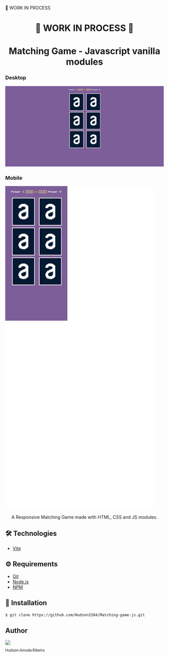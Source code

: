 🚧 WORK IN PROCESS 
# <div align="center"> 🚧 <strong>WORK IN PROCESS 🚧</strong>  </div>
# <div align="center"> Matching Game - Javascript vanilla modules  </div>


<h3>Desktop</h3>
<a href="https://hudson3384-matchinggame.vercel.app/">
<img src="./img1.png" /></a>

<h3>Mobile</h3>
<a href="https://hudson3384-matchinggame.vercel.app/">
<img src="./img2.png" /></a>


<p align="center">A Responsive Matching Game made with HTML, CSS and JS modules.</p>

## 🛠️ Technologies

<ul>
  <li><a href="https://vitejs.dev/">Vite</a></li>
</ul>

## ⚙️ Requirements

<ul>
  <li><a href="https://git-scm.com/">Git</a></li>
  <li><a href="https://nodejs.org/en/">Node.js</a></li>
  <li><a href="https://www.npmjs.com/">NPM</a></li>
</ul>

## 🚀 Installation

```
$ git clone https://github.com/Hudson3384/Matching-game-js.git

```

## Author

 [<img src="https://avatars.githubusercontent.com/u/102826996?v=4" width=115><br><sub>Hudson Arruda Ribeiro</sub>](https://github.com/hudson3384)
